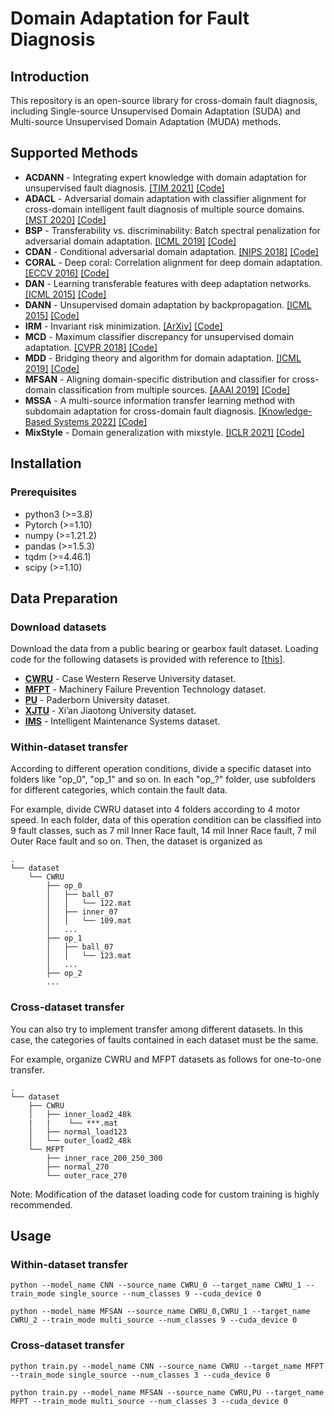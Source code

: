 # Domain Adaptation for Fault Diagnosis

## Introduction
This repository is an open-source library for cross-domain fault diagnosis, including Single-source Unsupervised Domain Adaptation (SUDA) and Multi-source Unsupervised Domain Adaptation (MUDA) methods.

## Supported Methods
- **ACDANN** - Integrating expert knowledge with domain adaptation for unsupervised fault diagnosis. [[TIM 2021]](https://ieeexplore.ieee.org/stamp/stamp.jsp?tp=&arnumber=9612159) [[Code]](/models/ACDANN.py)
- **ADACL** - Adversarial domain adaptation with classifier alignment for cross-domain intelligent fault diagnosis of multiple source domains. [[MST 2020]](https://iopscience.iop.org/article/10.1088/1361-6501/abcad4/pdf) [[Code]](/models/ADACL.py)
- **BSP** - Transferability vs. discriminability: Batch spectral penalization for adversarial domain adaptation. [[ICML 2019]](http://proceedings.mlr.press/v97/chen19i/chen19i.pdf) [[Code]](/models/BSP.py) 
- **CDAN** - Conditional adversarial domain adaptation. [[NIPS 2018]](http://papers.nips.cc/paper/7436-conditional-adversarial-domain-adaptation) [[Code]](/models/CDAN.py) 
- **CORAL** - Deep coral: Correlation alignment for deep domain adaptation. [[ECCV 2016]](https://arxiv.org/abs/1607.01719) [[Code]](/models/CORAL.py)
- **DAN** - Learning transferable features with deep adaptation networks. [[ICML 2015]](http://ise.thss.tsinghua.edu.cn/~mlong/doc/deep-adaptation-networks-icml15.pdf) [[Code]](/models/DAN.py)
- **DANN** - Unsupervised domain adaptation by backpropagation. [[ICML 2015]](http://proceedings.mlr.press/v37/ganin15.pdf) [[Code]](/models/DANN.py)
- **IRM** - Invariant risk minimization. [[ArXiv]](https://arxiv.org/abs/1907.02893) [[Code]](/models/IRM.py)
- **MCD** - Maximum classifier discrepancy for unsupervised domain adaptation. [[CVPR 2018]](http://openaccess.thecvf.com/content_cvpr_2018/papers/Saito_Maximum_Classifier_Discrepancy_CVPR_2018_paper.pdf) [[Code]](/models/MCD.py)
- **MDD** - Bridging theory and algorithm for domain adaptation. [[ICML 2019]](http://proceedings.mlr.press/v97/zhang19i/zhang19i.pdf) [[Code]](/models/MDD.py)
- **MFSAN** - Aligning domain-specific distribution and classifier for cross-domain classification from multiple sources. [[AAAI 2019]](https://ojs.aaai.org/index.php/AAAI/article/view/4551) [[Code]](/models/MFSAN.py) 
- **MSSA** - A multi-source information transfer learning method with subdomain adaptation for cross-domain fault diagnosis. [[Knowledge-Based Systems 2022]](https://reader.elsevier.com/reader/sd/pii/S0950705122001927?token=03BD384CA5D6E0E7E029B23C739C629913DE8F8BB37F6331F7D233FB6C57599BFFC86609EE63BE2F9FC43871D96A2F61&originRegion=us-east-1&originCreation=20230324021230) [[Code]](/models/MSSA.py)
- **MixStyle** - Domain generalization with mixstyle. [[ICLR 2021]](https://arxiv.org/abs/2104.02008) [[Code]](/models/MixStyle.py)

## Installation
### Prerequisites
*  python3 (>=3.8)
*  Pytorch (>=1.10)
*  numpy (>=1.21.2)
*  pandas (>=1.5.3)
*  tqdm (>=4.46.1)
*  scipy (>=1.10)

## Data Preparation
### Download datasets
Download the data from a public bearing or gearbox fault dataset. Loading code for the following datasets is provided with reference to [[this]](https://github.com/ZhaoZhibin/DL-based-Intelligent-Diagnosis-Benchmark).
- **[CWRU](https://engineering.case.edu/bearingdatacenter)** - Case Western Reserve University dataset.
- **[MFPT](https://www.mfpt.org/fault-data-sets)** - Machinery Failure Prevention Technology dataset.
- **[PU](https://mb.uni-paderborn.de/kat/forschung/datacenter/bearing-datacenter)** - Paderborn University dataset.
- **[XJTU](https://biaowang.tech/xjtu-sy-bearing-datasets)** - Xi’an Jiaotong University dataset.
- **[IMS](https://www.kaggle.com/datasets/vinayak123tyagi/bearing-dataset?resource=download)** - Intelligent Maintenance Systems dataset.

### Within-dataset transfer
According to different operation conditions, divide a specific dataset into folders like "op_0", "op_1" and so on. In each "op_?" folder, use subfolders for different categories, which contain the fault data.

For example, divide CWRU dataset into 4 folders according to 4 motor speed. In each folder, data of this operation condition can be classified into 9 fault classes, such as 7 mil Inner Race fault, 14 mil Inner Race fault, 7 mil Outer Race fault and so on. Then, the dataset is organized as
```
.
└── dataset
    └── CWRU
        ├── op_0
        │   ├── ball_07
        │   │   └── 122.mat
        │   ├── inner_07
        │   │   └── 109.mat
        │   ...
        ├── op_1
        │   ├── ball_07
        │   │   └── 123.mat
        │   ...
        ├── op_2
        ...
```

### Cross-dataset transfer
You can also try to implement transfer among different datasets. In this case, the categories of faults contained in each dataset must be the same.

For example, organize CWRU and MFPT datasets as follows for one-to-one transfer.
```
.
└── dataset
    ├── CWRU
    │   ├── inner_load2_48k
    |   |    └── ***.mat 
    │   ├── normal_load123
    │   └── outer_load2_48k
    └── MFPT
        ├── inner_race_200_250_300
        ├── normal_270
        └── outer_race_270
```
Note: Modification of the dataset loading code for custom training is highly recommended.

## Usage
### Within-dataset transfer
```shell
python --model_name CNN --source_name CWRU_0 --target_name CWRU_1 --train_mode single_source --num_classes 9 --cuda_device 0
``` 
```shell
python --model_name MFSAN --source_name CWRU_0,CWRU_1 --target_name CWRU_2 --train_mode multi_source --num_classes 9 --cuda_device 0
``` 
### Cross-dataset transfer
```shell
python train.py --model_name CNN --source_name CWRU --target_name MFPT --train_mode single_source --num_classes 3 --cuda_device 0
``` 
```shell
python train.py --model_name MFSAN --source_name CWRU,PU --target_name MFPT --train_mode multi_source --num_classes 3 --cuda_device 0
``` 


